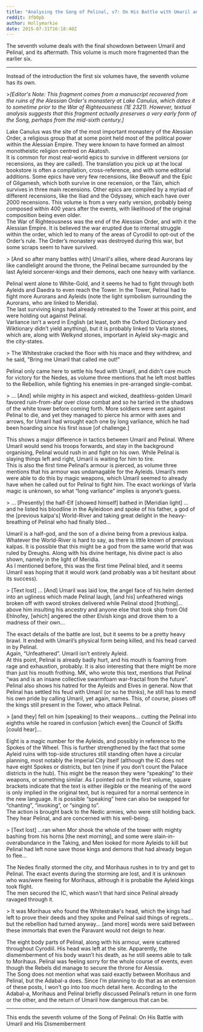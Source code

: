 ```yaml
---
title: "Analysing the Song of Pelinal, v7: On His Battle with Umaril and His Dismemberment"
reddit: 3fb0pb
author: Hollymarkie
date: 2015-07-31T16:18:40Z
---
```


The seventh volume deals with the final showdown between Umaril and Pelinal, and its aftermath. This volume is much more fragmented than the earlier six.

***
Instead of the introduction the first six volumes have, the seventh volume has its own.

&gt;*[Editor's Note: This fragment comes from a manuscript recovered from the ruins of the Alessian Order's monastery at Lake Canulus, which dates it to sometime prior to the War of Righteousness (1E 2321). However, textual analysis suggests that this fragment actually preserves a very early form of the Song, perhaps from the mid-sixth century.]*

Lake Canulus was the site of the most important monastery of the Alessian Order, a religious group that at some point held most of the political power within the Alessian Empire. They were known to have formed an almost monotheistic religion centred on Akatosh.  
It is common for most real-world epics to survive in different versions (or recensions, as they are called). The translation you pick up at the local bookstore is often a compilation, cross-reference, and with some editorial additions. Some epics have very few recensions, like Beowulf and the Epic of Gilgamesh, which both survive in one recension, or the Táin, which survives in three main recensions. Other epics are compiled by a myriad of different recensions, like the Iliad and the Odyssey, which each have over 2000 recensions. This volume is from a very early version, probably being composed within 400 years after the events, with likelihood of the original composition being even older.  
The War of Righteousness was the end of the Alessian Order, and with it the Alessian Empire. It is believed the war erupted due to internal struggle within the order, which led to many of the areas of Cyrodiil to opt-out of the Order’s rule. The Order’s monastery was destroyed during this war, but some scraps seem to have survived.

&gt; [And so after many battles with] Umaril's allies, where dead Aurorans lay like candlelight around the throne, the Pelinal became surrounded by the last Ayleid sorcerer-kings and their demons, each one heavy with varliance.

Pelinal went alone to White-Gold, and it seems he had to fight through both Ayleids and Daedra to even reach the Tower. In the Tower, Pelinal had to fight more Aurorans and Ayleids (note the light symbolism surrounding the Aurorans, who are linked to Meridia).  
The last surviving kings had already retreated to the Tower at this point, and were holding out against Pelinal.  
Varliance isn’t a word in English (at least, both the Oxford Dictionary and Wiktionary didn’t yield anything), but it is probably linked to Varla stones, which are, along with Welkynd stones, important in Ayleid sky-magic and the city-states.

&gt; The Whitestrake cracked the floor with his mace and they withdrew, and he said, "Bring me Umaril that called me out!"

Pelinal only came here to settle his feud with Umaril, and didn’t care much for victory for the Nedes, as volume three mentions that he left most battles to the Rebellion, while fighting his enemies in pre-arranged single-combat.

&gt; ... [And] while mighty in his aspect and wicked, deathless-golden Umaril favored ruin-from-afar over close combat and so he tarried in the shadows of the white tower before coming forth. More soldiers were sent against Pelinal to die, and yet they managed to pierce his armor with axes and arrows, for Umaril had wrought each one by long varliance, which he had been hoarding since his first issue [of challenge.]  

This shows a major difference in tactics between Umaril and Pelinal. Where Umaril would send his troops forwards, and stay in the background organising, Pelinal would rush in and fight on his own. While Pelinal is slaying things left and right, Umaril is waiting for him to tire.  
This is also the first time Pelinal’s armour is pierced, as volume three mentions that his armour was undamagable for the Ayleids. Umaril’s men were able to do this by magic weapons, which Umaril seemed to already have when he called out for Pelinal to fight him. The exact workings of Varla magic is unknown, so what “long varliance” implies is anyone’s guess.

&gt; ... [Presently] the half-Elf [showed himself] bathed in [Meridian light] ... and he listed his bloodline in the Ayleidoon and spoke of his father, a god of the [previous kalpa's] World-River and taking great delight in the heavy-breathing of Pelinal who had finally bled…

Umaril is a half-god, and the son of a divine being from a previous kalpa. Whatever the World-River is hard to say, as there is little known of previous kalpas. It is possible that this might be a god from the same world that was ruled by Dreughs. Along with his divine heritage, his divine pact is also shown, namely in the light of Meridia.  
As I mentioned before, this was the first time Pelinal bled, and it seems Umaril was hoping that it would work (and probably was a bit hesitant about its success).

&gt; [Text lost] ... [And] Umaril was laid low, the angel face of his helm dented into an ugliness which made Pelinal laugh, [and his] unfeathered wings broken off with sword strokes delivered while Pelinal stood [frothing]... above him insulting his ancestry and anyone else that took ship from Old Ehlnofey, [which] angered the other Elvish kings and drove them to a madness of their own...

The exact details of the battle are lost, but it seems to be a pretty heavy brawl. It ended with Umaril’s physical form being killed, and his head carved in by Pelinal.  
Again, “Unfeathered”. Umaril isn’t entirely Ayleid.   
At this point, Pelinal is already badly hurt, and his mouth is foaming from rage and exhaustion, probably. It is also interesting that there might be more than just his mouth frothing. MK, who wrote this text, mentions that Pelinal “was and is an insane collective swarmfoam war-fractal from the future”.   
Pelinal also shows his hatred for the Ayleids and Elves in general. Now that Pelinal has settled his feud with Umaril (or so he thinks), he still has to mend his own pride by calling Umaril, yet again, names. This, of course, pisses off the kings still present in the Tower, who attack Pelinal.

&gt; [and they] fell on him [speaking] to their weapons... cutting the Pelinal into eighths while he roared in confusion [which even] the Council of Skiffs [could hear]...

Eight is a magic number for the Ayleids, and possibly in reference to the Spokes of the Wheel. This is further strengthened by the fact that some Ayleid ruins with top-side structures still standing often have a circular planning, most notably the Imperial City itself (although the IC does not have eight Spokes or districts, but ten (nine if you don’t count the Palace districts in the hub). This might be the reason they were “speaking” to their weapons, or something similar. As I pointed out in the first volume, square brackets indicate that the text is either illegible or the meaning of the word is only implied in the original text, but is required for a normal sentence in the new language. It is possible “speaking” here can also be swapped for “chanting”, “invoking”, or “singing to”.  
The action is brought back to the Nedic armies, who were still holding back. They hear Pelinal, and are concerned with his well-being.

&gt; [Text lost] ...ran when Mor shook the whole of the tower with mighty bashing from his horns [the next morning], and some were slain-in-overabundance in the Taking, and Men looked for more Ayleids to kill but Pelinal had left none save those kings and demons that had already begun to flee…

The Nedes finally stormed the city, and Morihaus rushes in to try and get to Pelinal. The exact events during the storming are lost, and it is unknown who was/were fleeing for Morihaus, although it is probable the Ayleid kings took flight.  
The men secured the IC, which wasn’t that hard since Pelinal already ravaged through it.

&gt; It was Morihaus who found the Whitestrake's head, which the kings had left to prove their deeds and they spoke and Pelinal said things of regrets... but the rebellion had turned anyway... [and more] words were said between these immortals that even the Paravant would not deign to hear.  

The eight body parts of Pelinal, along with his armour, were scattered throughout Cyrodiil. His head was left at the site. Apparently, the dismemberment of his body wasn’t his death, as he still seems able to talk to Morihaus. Pelinal was feeling sorry for the whole course of events, even though the Rebels did manage to secure the throne for Alessia.  
The Song does not mention what was said exactly between Morihaus and Pelinal, but the Adabal-a does. Since I’m planning to do that as an extension of these posts, I won’t go into too much detail here. According to the Adabal-a, Morihaus and Pelinal briefly discussed Pelinal’s return in one form or the other, and the return of Umaril how dangerous that can be.

***
This ends the seventh volume of the Song of Pelinal: On His Battle with Umaril and His Dismemberment

